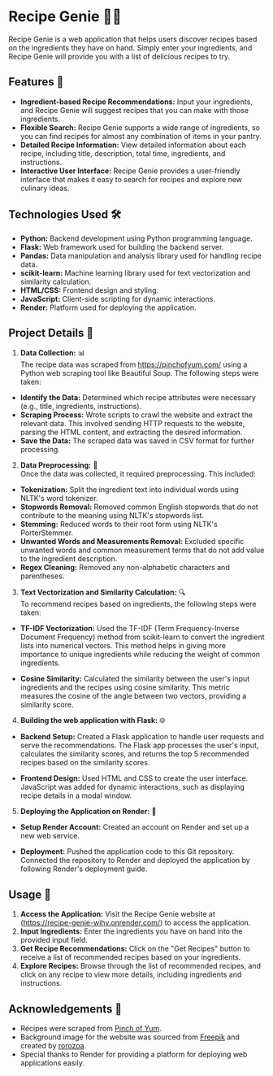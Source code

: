 # Recipe Genie 🍲✨

Recipe Genie is a web application that helps users discover recipes based on the ingredients they have on hand. Simply enter your ingredients, and Recipe Genie will provide you with a list of delicious recipes to try.

## Features 🌟

- **Ingredient-based Recipe Recommendations:** Input your ingredients, and Recipe Genie will suggest recipes that you can make with those ingredients.
- **Flexible Search:** Recipe Genie supports a wide range of ingredients, so you can find recipes for almost any combination of items in your pantry.
- **Detailed Recipe Information:** View detailed information about each recipe, including title, description, total time, ingredients, and instructions.
- **Interactive User Interface:** Recipe Genie provides a user-friendly interface that makes it easy to search for recipes and explore new culinary ideas.

## Technologies Used 🛠️

- **Python:** Backend development using Python programming language.
- **Flask:** Web framework used for building the backend server.
- **Pandas:** Data manipulation and analysis library used for handling recipe data.
- **scikit-learn:** Machine learning library used for text vectorization and similarity calculation.
- **HTML/CSS:** Frontend design and styling.
- **JavaScript:** Client-side scripting for dynamic interactions.
- **Render:** Platform used for deploying the application.

## Project Details 📝

1. **Data Collection:** 📊<br/>
The recipe data was scraped from https://pinchofyum.com/ using a Python web scraping tool like Beautiful Soup. The following steps were taken:

- **Identify the Data:** Determined which recipe attributes were necessary (e.g., title, ingredients, instructions).
- **Scraping Process:** Wrote scripts to crawl the website and extract the relevant data. This involved sending HTTP requests to the website, parsing the HTML content, and extracting the desired information.
- **Save the Data:** The scraped data was saved in CSV format for further processing.

2. **Data Preprocessing:** 🍅<br/>
Once the data was collected, it required preprocessing. This included:

- **Tokenization:** Split the ingredient text into individual words using NLTK's word tokenizer.
- **Stopwords Removal:** Removed common English stopwords that do not contribute to the meaning using NLTK's stopwords list.
- **Stemming:** Reduced words to their root form using NLTK's PorterStemmer.
- **Unwanted Words and Measurements Removal:** Excluded specific unwanted words and common measurement terms that do not add value to the ingredient description.
- **Regex Cleaning:** Removed any non-alphabetic characters and parentheses.

3. **Text Vectorization and Similarity Calculation:** 🔍<br/>
To recommend recipes based on ingredients, the following steps were taken:

- **TF-IDF Vectorization:** Used the TF-IDF (Term Frequency-Inverse Document Frequency) method from scikit-learn to convert the ingredient lists into numerical vectors. This method helps in giving more importance to unique ingredients while reducing the weight of common ingredients.

- **Cosine Similarity:** Calculated the similarity between the user's input ingredients and the recipes using cosine similarity. This metric measures the cosine of the angle between two vectors, providing a similarity score.

4. **Building the web application with Flask:** 🌐<br/>
- **Backend Setup:** Created a Flask application to handle user requests and serve the recommendations. The Flask app processes the user's input, calculates the similarity scores, and returns the top 5 recommended recipes based on the similarity scores.

- **Frontend Design:** Used HTML and CSS to create the user interface. JavaScript was added for dynamic interactions, such as displaying recipe details in a modal window.

5. **Deploying the Application on Render:** 🚀<br/>
- **Setup Render Account:** Created an account on Render and set up a new web service.

- **Deployment:** Pushed the application code to this Git repository. Connected the repository to Render and deployed the application by following Render's deployment guide.


## Usage 🎉

1. **Access the Application:** Visit the Recipe Genie website at (https://recipe-genie-wihv.onrender.com/) to access the application.
2. **Input Ingredients:** Enter the ingredients you have on hand into the provided input field.
3. **Get Recipe Recommendations:** Click on the "Get Recipes" button to receive a list of recommended recipes based on your ingredients.
4. **Explore Recipes:** Browse through the list of recommended recipes, and click on any recipe to view more details, including ingredients and instructions.

## Acknowledgements 🙏

- Recipes were scraped from [Pinch of Yum](https://pinchofyum.com/).
- Background image for the website was sourced from [Freepik](https://www.freepik.com) and created by [rorozoa](https://www.freepik.com/free-photo/forkful-steaming-spaghetti-with-shiny-noodles-hint-tomato-sauce_135009355.htm#fromView=search&page=1&position=23&uuid=b2d1a2e0-1b78-438d-bb24-7d040d437f83).
- Special thanks to Render for providing a platform for deploying web applications easily.
